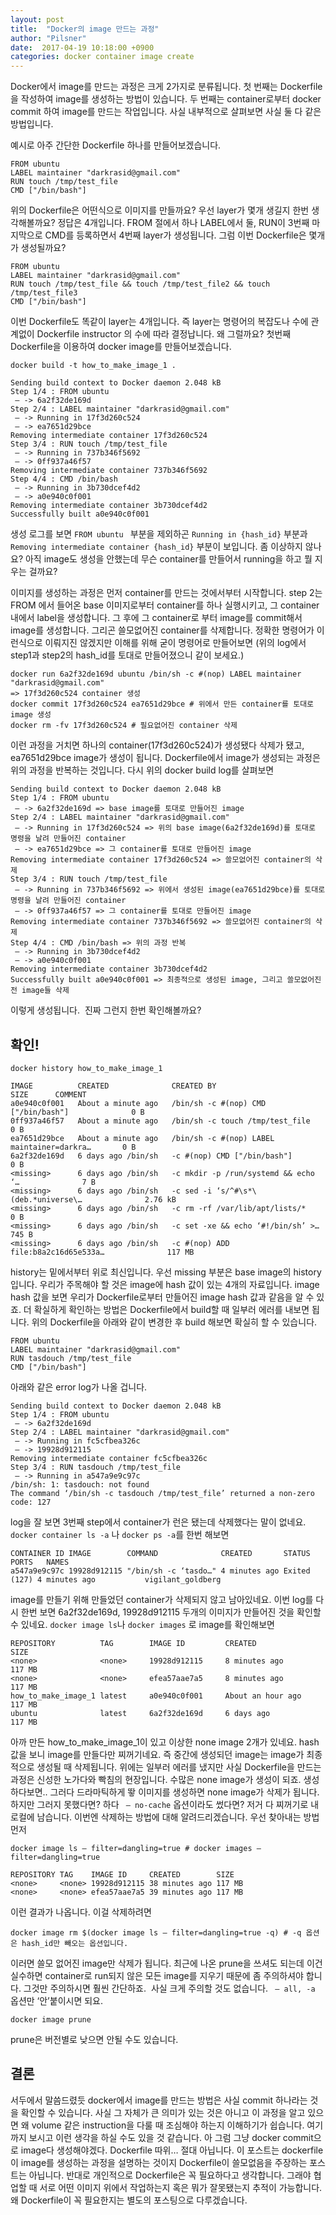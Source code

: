 ```yaml
---
layout: post
title:  "Docker의 image 만드는 과정"
author: "Pilsner"
date:  2017-04-19 10:18:00 +0900
categories: docker container image create
---
```


Docker에서 image를 만드는 과정은 크게 2가지로 분류됩니다. 첫 번째는 Dockerfile을 작성하여 image를 생성하는 방법이 있습니다. 두 번째는 container로부터 docker commit 하여 image를 만드는 작업입니다. 사실 내부적으로 살펴보면 사실 둘 다 같은 방법입니다.                  


예시로 아주 간단한 Dockerfile 하나를 만들어보겠습니다.

```
FROM ubuntu
LABEL maintainer "darkrasid@gmail.com"
RUN touch /tmp/test_file
CMD ["/bin/bash"]
```

위의 Dockerfile은 어떤식으로 이미지를 만들까요?
우선 layer가 몇개 생길지 한번 생각해볼까요? 정답은 4개입니다. FROM 절에서 하나 LABEL에서 둘, RUN이 3번째 마지막으로 CMD를 등록하면서 4번째 layer가 생성됩니다.
그럼 이번 Dockerfile은 몇개가 생성될까요?

```
FROM ubuntu
LABEL maintainer "darkrasid@gmail.com"
RUN touch /tmp/test_file && touch /tmp/test_file2 && touch /tmp/test_file3
CMD ["/bin/bash"]
```

이번 Dockerfile도 똑같이 layer는 4개입니다. 즉 layer는 명령어의 복잡도나 수에 관계없이
Dockerfile instructor 의 수에 따라 결정납니다. 왜 그럴까요?
첫번째 Dockerfile을 이용하여 docker image를 만들어보겠습니다.

```
docker build -t how_to_make_image_1 .
```
```
Sending build context to Docker daemon 2.048 kB
Step 1/4 : FROM ubuntu
 — -> 6a2f32de169d
Step 2/4 : LABEL maintainer "darkrasid@gmail.com"
 — -> Running in 17f3d260c524
 — -> ea7651d29bce
Removing intermediate container 17f3d260c524
Step 3/4 : RUN touch /tmp/test_file
 — -> Running in 737b346f5692
 — -> 0ff937a46f57
Removing intermediate container 737b346f5692
Step 4/4 : CMD /bin/bash
 — -> Running in 3b730dcef4d2
 — -> a0e940c0f001
Removing intermediate container 3b730dcef4d2
Successfully built a0e940c0f001
```

생성 로그를 보면 `FROM ubuntu ` 부분을 제외하곤 `Running in {hash_id}` 부분과 
`Removing intermediate container {hash_id}` 부분이 보입니다. 좀 이상하지 않나요?
아직 image도 생성을 안했는데 무슨 container를 만들어서 running을 하고 뭘 지우는 걸까요?

이미지를 생성하는 과정은 먼저 container를 만드는 것에서부터 시작합니다. step 2는 FROM 에서 들어온 base 이미지로부터 container를 하나 실행시키고, 그 container내에서 label을 생성합니다. 그 후에 그 container로 부터 image를 commit해서 image를 생성합니다. 그리곤 쓸모없어진 container를 삭제합니다.
정확한 명령어가 이런식으로 이뤄지진 않겠지만 이해를 위해 굳이 명령어로 만들어보면 (위의 log에서 step1과 step2의 hash_id를 토대로 만들어졌으니 같이 보세요.)

```
docker run 6a2f32de169d ubuntu /bin/sh -c #(nop) LABEL maintainer "darkrasid@gmail.com" 
=> 17f3d260c524 container 생성
docker commit 17f3d260c524 ea7651d29bce # 위에서 만든 container를 토대로 image 생성
docker rm -fv 17f3d260c524 # 필요없어진 container 삭제
```

이런 과정을 거치면 하나의 container(17f3d260c524)가 생성됐다 삭제가 됐고, ea7651d29bce image가 생성이 됩니다.
Dockerfile에서 image가 생성되는 과정은 위의 과정을 반복하는 것입니다. 다시 위의 docker build log를 살펴보면

```
Sending build context to Docker daemon 2.048 kB
Step 1/4 : FROM ubuntu
 — -> 6a2f32de169d => base image를 토대로 만들어진 image
Step 2/4 : LABEL maintainer "darkrasid@gmail.com"
 — -> Running in 17f3d260c524 => 위의 base image(6a2f32de169d)를 토대로 명령을 날려 만들어진 container
 — -> ea7651d29bce => 그 container를 토대로 만들어진 image
Removing intermediate container 17f3d260c524 => 쓸모없어진 container의 삭제
Step 3/4 : RUN touch /tmp/test_file 
 — -> Running in 737b346f5692 => 위에서 생성된 image(ea7651d29bce)를 토대로 명령을 날려 만들어진 container
 — -> 0ff937a46f57 => 그 container를 토대로 만들어진 image 
Removing intermediate container 737b346f5692 => 쓸모없어진 container의 삭제
Step 4/4 : CMD /bin/bash => 위의 과정 반복
 — -> Running in 3b730dcef4d2
 — -> a0e940c0f001
Removing intermediate container 3b730dcef4d2
Successfully built a0e940c0f001 => 최종적으로 생성된 image, 그리고 쓸모없어진 전 image들 삭제
```

이렇게 생성됩니다. 
진짜 그런지 한번 확인해볼까요?
## 확인!

```
docker history how_to_make_image_1
```
```
IMAGE          CREATED              CREATED BY                                       SIZE      COMMENT
a0e940c0f001   About a minute ago   /bin/sh -c #(nop) CMD ["/bin/bash"]              0 B
0ff937a46f57   About a minute ago   /bin/sh -c touch /tmp/test_file                  0 B
ea7651d29bce   About a minute ago   /bin/sh -c #(nop) LABEL maintainer=darkra…       0 B
6a2f32de169d   6 days ago /bin/sh   -c #(nop) CMD ["/bin/bash"]                      0 B
<missing>      6 days ago /bin/sh   -c mkdir -p /run/systemd && echo ‘…              7 B
<missing>      6 days ago /bin/sh   -c sed -i ‘s/^#\s*\(deb.*universe\…              2.76 kB
<missing>      6 days ago /bin/sh   -c rm -rf /var/lib/apt/lists/*                   0 B
<missing>      6 days ago /bin/sh   -c set -xe && echo ‘#!/bin/sh’ >…                745 B
<missing>      6 days ago /bin/sh   -c #(nop) ADD file:b8a2c16d65e533a…              117 MB
```

history는 밑에서부터 위로 최신입니다. 우선 missing 부분은 base image의 history입니다. 우리가 주목해야 할 것은 image에 hash 값이 있는 4개의 자료입니다.
image hash 값을 보면 우리가 Dockerfile로부터 만들어진 image hash 값과 같음을 알 수 있죠.
더 확실하게 확인하는 방법은 Dockerfile에서 build할 때 일부러 에러를 내보면 됩니다. 
위의 Dockerfile을 아래와 같이 변경한 후 build 해보면 확실히 할 수 있습니다.

```
FROM ubuntu
LABEL maintainer "darkrasid@gmail.com"
RUN tasdouch /tmp/test_file
CMD ["/bin/bash"]
```

아래와 같은 error log가 나올 겁니다. 

```
Sending build context to Docker daemon 2.048 kB
Step 1/4 : FROM ubuntu
 — -> 6a2f32de169d
Step 2/4 : LABEL maintainer "darkrasid@gmail.com"
 — -> Running in fc5cfbea326c
 — -> 19928d912115
Removing intermediate container fc5cfbea326c
Step 3/4 : RUN tasdouch /tmp/test_file
 — -> Running in a547a9e9c97c
/bin/sh: 1: tasdouch: not found
The command ‘/bin/sh -c tasdouch /tmp/test_file’ returned a non-zero code: 127
```

log을 잘 보면 3번째 step에서 container가 런은 됐는데 삭제했다는 말이 없네요. 
`docker container ls -a` 나 `docker ps -a`를 한번 해보면

```
CONTAINER ID IMAGE        COMMAND              CREATED       STATUS                       PORTS   NAMES
a547a9e9c97c 19928d912115 "/bin/sh -c ‘tasdo…" 4 minutes ago Exited (127) 4 minutes ago           vigilant_goldberg
```

image를 만들기 위해 만들었던 container가 삭제되지 않고 남아있네요. 이번 log를 다시 한번 보면 6a2f32de169d, 19928d912115 두개의 이미지가 만들어진 것을 확인할 수 있네요.
`docker image ls`나 `docker images` 로 image를 확인해보면

```
REPOSITORY          TAG        IMAGE ID         CREATED             SIZE
<none>              <none>     19928d912115     8 minutes ago       117 MB
<none>              <none>     efea57aae7a5     8 minutes ago       117 MB
how_to_make_image_1 latest     a0e940c0f001     About an hour ago   117 MB
ubuntu              latest     6a2f32de169d     6 days ago          117 MB
```

아까 만든 how_to_make_image_1이 있고 이상한 none image 2개가 있네요. hash 값을 보니 image를 만들다만 찌꺼기네요. 즉 중간에 생성되던 image는 image가 최종적으로 생성될 때 삭제됩니다.
위에는 일부러 에러를 냈지만 사실 Dockerfile을 만드는 과정은 신성한 노가다와 빡침의 현장입니다. 수많은 none image가 생성이 되죠. 생성하다보면.. 그러다 드라마틱하게 뙇 이미지를 생성하면 none image가 삭제가 됩니다. 
하지만 그러지 못했다면? 하다 ` — no-cache` 옵션이라도 썼다면? 저거 다 찌꺼기로 내 로컬에 남습니다. 이번엔 삭제하는 방법에 대해 알려드리겠습니다.
우선 찾아내는 방법 먼저

```
docker image ls — filter=dangling=true # docker images — filter=dangling=true
```
```
REPOSITORY TAG    IMAGE ID     CREATED        SIZE
<none>     <none> 19928d912115 38 minutes ago 117 MB
<none>     <none> efea57aae7a5 39 minutes ago 117 MB
```

이런 결과가 나옵니다. 이걸 삭제하려면

```
docker image rm $(docker image ls — filter=dangling=true -q) # -q 옵션은 hash_id만 빼오는 옵션입니다.
```

이러면 쓸모 없어진 image만 삭제가 됩니다.
최근에 나온 prune을 쓰셔도 되는데 이건 실수하면 container로 run되지 않은 모든 image를 지우기 때문에 좀 주의하셔야 합니다. 그것만 주의하시면 훨씬 간단하죠. 
사실 크게 주의할 것도 없습니다. ` — all, -a` 옵션만 ‘안’붙이시면 되요.

```
docker image prune
```

prune은 버전별로 낮으면 안될 수도 있습니다.
## 결론
서두에서 말씀드렸듯 docker에서 image를 만드는 방법은 사실 commit 하나라는 것을 확인할 수 있습니다. 사실 그 자체가 큰 의미가 있는 것은 아니고 이 과정을 알고 있으면 왜 volume 같은 instruction을 다룰 때 조심해야 하는지 이해하기가 쉽습니다. 여기까지 보시고 이런 생각을 하실 수도 있을 것 같습니다. 아 그럼 그냥 docker commit으로 image다 생성해야겠다. Dockerfile 따위… 절대 아닙니다. 이 포스트는 dockerfile이 image를 생성하는 과정을 설명하는 것이지 Dockerfile이 쓸모없음을 주장하는 포스트는 아닙니다. 반대로 개인적으로 Dockerfile은 꼭 필요하다고 생각합니다. 그래야 협업할 때 서로 어떤 이미지 위에서 작업하는지 혹은 뭐가 잘못됐는지 추적이 가능합니다. 왜 Dockerfile이 꼭 필요한지는 별도의 포스팅으로 다루겠습니다.
